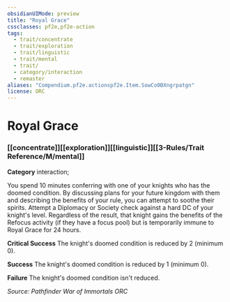 ```yaml
---
obsidianUIMode: preview
title: "Royal Grace"
cssclasses: pf2e,pf2e-action
tags:
  - trait/concentrate
  - trait/exploration
  - trait/linguistic
  - trait/mental
  - trait/
  - category/interaction
  - remaster
aliases: "Compendium.pf2e.actionspf2e.Item.SowCo0BXngrpatgn"
license: ORC
---
```

# Royal Grace

### [[concentrate]][[exploration]][[linguistic]][[3-Rules/Trait Reference/M/mental]]

**Category** interaction; 




You spend 10 minutes conferring with one of your knights who has the doomed condition. By discussing plans for your future kingdom with them and describing the benefits of your rule, you can attempt to soothe their spirits. Attempt a Diplomacy or Society check against a hard DC of your knight's level. Regardless of the result, that knight gains the benefits of the Refocus activity (if they have a focus pool) but is temporarily immune to Royal Grace for 24 hours.

**Critical Success** The knight's doomed condition is reduced by 2 (minimum 0).

**Success** The knight's doomed condition is reduced by 1 (minimum 0).

**Failure** The knight's doomed condition isn't reduced.

*Source: Pathfinder War of Immortals*
*ORC*